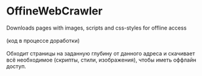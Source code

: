 # OffineWebCrawler
Downloads pages with images, scripts and css-styles for offline access
<br>
<br>
(код в процессе доработки)
<br>
<br>
Обходит страницы на заданную глубину от данного адреса и скачивает всё необходимое (скрипты, стили, изображения), чтобы иметь оффлайн доступ.
<br>
